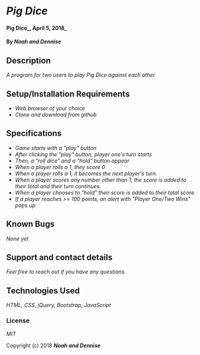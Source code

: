 # _Pig Dice_

#### Pig Dice_, April 5, 2018_

#### By _**Noah and Dennise**_

## Description

_A program for two users to play Pig Dice against each other._

## Setup/Installation Requirements

* _Web browser of your choice_
* _Clone and download from github_

## Specifications
* _Game starts with a "play" button_
* _After clicking the "play" button, player one's turn starts_
* _Then, a "roll dice" and a "hold" button appear_
* _When a player rolls a 1, they score 0_
* _When a player rolls a 1, it becomes the next player's turn._
* _When a player scores any number other than 1, the score is added to their total and their turn continues._
* _When a player chooses to "hold" their score is added to their total score_
* _If a player reaches >= 100 points, an alert with "Player One/Two Wins" pops up_

## Known Bugs

_None yet_

## Support and contact details

_Feel free to reach out if you have any questions._

## Technologies Used

_HTML, CSS, jQuery, Bootstrap, JavaScript_

### License

*MIT*

Copyright (c) 2018 **_Noah and Dennise_**
